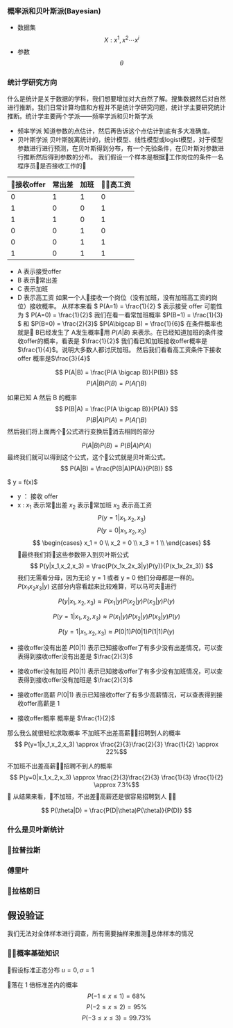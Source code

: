 ### 概率派和贝叶斯派(Bayesian)
- 数据集 $$ X:  {x^1, x^2 \cdots x^i }$$
- 参数 $$ \theta $$


### 统计学研究方向
什么是统计是关于数据的学科，我们想要增加对大自然了解。搜集数据然后对自然进行推断。我们日常计算均值和方程并不是统计学研究问题，统计学主要研究统计推断。统计学主要两个学派——频率学派和贝叶斯学派
- 频率学派
知道参数的点估计，然后再告诉这个点估计到底有多大准确度。
- 贝叶斯学派
贝叶斯脱离统计的，统计模型、线性模型或logist模型，对于模型参数进行进行预测，在贝叶斯得到分布，有一个先验条件，在贝叶斯对参数进行推断然后得到参数的分布。
我们假设一个样本是根据工作岗位的条件一名程序员是否接收工作的

| 接收offer | 常出差 | 加班 |  高工资 |
| ------ | ------ | ------ | ------ |
| 0 | 1 | 1 |0 |
| 1 | 0 | 0 |1 |
| 1 | 1 | 0 |1 |
| 0 | 0 | 1 |0 |
| 0 | 0 | 1 |1 |
| 1 | 0 | 1 |1 |

- A  表示接受offer  
- B 表示常出差 
- C 表示加班 
- D 表示高工资
如果一个人接收一个岗位（没有加班，没有加班高工资的岗位）接收概率。
从样本来看 $ P(A=1) = \frac{1}{2} $ 表示接受 offer 可能性为 $ P(A=0) = \frac{1}{2}$
我们在看一看常加班概率 $P(B=1) = \frac{1}{3} $ 和 $P(B=0) = \frac{2}{3}$
$P(A\bigcap B) = \frac{1}{6}$
在条件概率也就是 B已经发生了 A发生概率用 $P(A|B)$ 来表示。在已经知道加班的条件接收offer的概率，看表是 $\frac{1}{2}$
我们看已知加班接收offer概率是 $\frac{1}{4}$。说明大多数人都讨厌加班。
然后我们看看高工资条件下接收 offer 概率是$\frac{3}{4}$

$$ P(A|B) = \frac{P(A \bigcap B)}{P(B)} $$
$$ P(A|B)P(B) = P(A \bigcap B) $$

如果已知 A 然后 B 的概率
$$ P(B|A) = \frac{P(A \bigcap B)}{P(A)} $$
$$ P(B|A)P(A) = P(A \bigcap B) $$
然后我们将上面两个公式进行变换后消去相同的部分

$$ P(A|B)P(B) = P(B|A)P(A)$$
最终我们就可以得到这个公式，这个公式就是贝叶斯公式。
$$ P(A|B) = \frac{P(B|A)P(A)}{P(B)} $$

$ y = f(x)$
- y ： 接收 offer
- x : $x_1$ 表示常出差 $x_2$ 表示常加班 $x_3$ 表示高工资
$$ P(y=1|x_1,x_2,x_3) $$
$$ P(y=0|x_1,x_2,x_3) $$
$$ \begin{cases}
    x_1 = 0 \\
    x_2 = 0 \\
    x_3 = 1 \\
\end{cases} $$
最终我们将这些参数带入到贝叶斯公式
$$ P(y|x_1,x_2,x_3) = \frac{P(x_1x_2x_3|y)P(y)}{P(x_1x_2x_3)} $$
我们无需看分母，因为无论 y = 1 或者 y = 0 他们分母都是一样的。
$P(x_1x_2x_3|y)$ 这部分内容看起来比较难算，可以马可夫进行

$$ P(y|x_1,x_2,x_3) \approx P(x_1|y)P(x_2|y)P(x_3|y)P(y) $$

$$ P(y=1|x_1,x_2,x_3) \approx P(x_1|y)P(x_2|y)P(x_3|y)P(y) $$

$$ P(y=1|x_1,x_2,x_3) \approx P(0|1)P(0|1)P(1|1)P(y) $$

- 接收offer没有出差
$P(0|1)$ 表示已知接收offer了有多少没有出差情况，可以查表得到接收offer没有出差是 $\frac{2}{3}$

- 接收offer没有加班
$P(0|1)$ 表示已知接收offer了有多少没有加班情况，可以查表得到接收offer没有加班是 $\frac{2}{3}$

- 接收offer高薪
$P(0|1)$ 表示已知接收offer了有多少高薪情况，可以查表得到接收offer高薪是 1

- 接收offer概率
  概率是 $\frac{1}{2}$

那么我么就很轻松求取概率
不加班不出差高薪招聘到人的概率
$$ P(y=1|x_1,x_2,x_3) \approx \frac{2}{3}\frac{2}{3} \frac{1}{2} \approx 22%$$

不加班不出差高薪招聘不到人的概率
$$ P(y=0|x_1,x_2,x_3) \approx \frac{2}{3}\frac{2}{3} \frac{1}{3} \frac{1}{2} \approx 7.3%$$

从结果来看，不加班，不出差高薪还是很容易招聘到人


$$ P(\theta|D) = \frac{P(D|\theta)P(\theta)}{P(D)} $$
### 什么是贝叶斯统计

### 拉普拉斯
### 傅里叶
### 拉格朗日
## 假设验证
我们无法对全体样本进行调查，所有需要抽样来推测总体样本的情况
### 概率基础知识
假设标准正态分布 $u=0, \sigma=1$ 
<!-- x 小于等于 1 大于等于 -1 $P$ -->
落在 1 倍标准差内的概率
$$ P(-1 \le x \le 1 ) = 68 \% $$ 
$$ P(-2 \le x \le 2 ) = 95 \% $$
$$ P(-3 \le x \le 3 ) = 99.73 \% $$

###